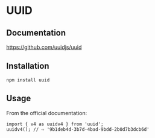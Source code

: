 # UUID

## Documentation

https://github.com/uuidjs/uuid

## Installation

```console
npm install uuid
```



## Usage

From the official documentation:

```javascr
import { v4 as uuidv4 } from 'uuid';
uuidv4(); // ⇨ '9b1deb4d-3b7d-4bad-9bdd-2b0d7b3dcb6d'
```

